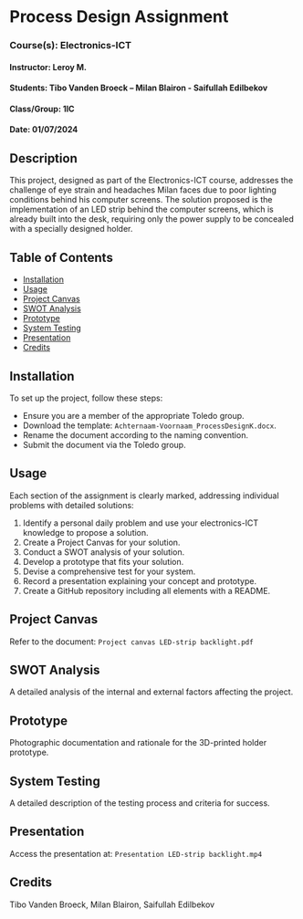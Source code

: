 # Process Design Assignment

### Course(s): Electronics-ICT
#### Instructor: Leroy M.
#### Students: Tibo Vanden Broeck – Milan Blairon - Saifullah Edilbekov
#### Class/Group: 1IC
#### Date: 01/07/2024

## Description

This project, designed as part of the Electronics-ICT course, addresses the challenge of eye strain and headaches Milan faces due to poor lighting conditions behind his computer screens. The solution proposed is the implementation of an LED strip behind the computer screens, which is already built into the desk, requiring only the power supply to be concealed with a specially designed holder.

## Table of Contents
- [Installation](#installation)
- [Usage](#usage)
- [Project Canvas](#project-canvas)
- [SWOT Analysis](#swot-analysis)
- [Prototype](#prototype)
- [System Testing](#system-testing)
- [Presentation](#presentation)
- [Credits](#credits)

## Installation
To set up the project, follow these steps:
- Ensure you are a member of the appropriate Toledo group.
- Download the template: `Achternaam-Voornaam_ProcessDesignK.docx`.
- Rename the document according to the naming convention.
- Submit the document via the Toledo group.

## Usage
Each section of the assignment is clearly marked, addressing individual problems with detailed solutions:
1. Identify a personal daily problem and use your electronics-ICT knowledge to propose a solution.
2. Create a Project Canvas for your solution.
3. Conduct a SWOT analysis of your solution.
4. Develop a prototype that fits your solution.
5. Devise a comprehensive test for your system.
6. Record a presentation explaining your concept and prototype.
7. Create a GitHub repository including all elements with a README.

## Project Canvas
Refer to the document: `Project canvas LED-strip backlight.pdf`

## SWOT Analysis
A detailed analysis of the internal and external factors affecting the project.

## Prototype
Photographic documentation and rationale for the 3D-printed holder prototype.

## System Testing
A detailed description of the testing process and criteria for success.

## Presentation
Access the presentation at: `Presentation LED-strip backlight.mp4`

## Credits
Tibo Vanden Broeck, Milan Blairon, Saifullah Edilbekov
